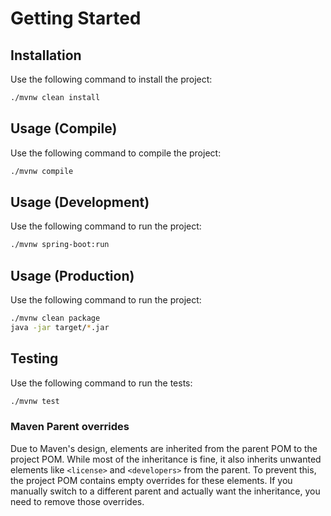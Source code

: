 # Getting Started

## Installation

Use the following command to install the project:

```bash
./mvnw clean install
```

## Usage (Compile)

Use the following command to compile the project:

```bash
./mvnw compile
```

## Usage (Development)

Use the following command to run the project:

```bash
./mvnw spring-boot:run
```

## Usage (Production)

Use the following command to run the project:

```bash
./mvnw clean package
java -jar target/*.jar
```

## Testing

Use the following command to run the tests:

```bash
./mvnw test
```



### Maven Parent overrides

Due to Maven's design, elements are inherited from the parent POM to the project POM.
While most of the inheritance is fine, it also inherits unwanted elements like `<license>` and `<developers>` from the parent.
To prevent this, the project POM contains empty overrides for these elements.
If you manually switch to a different parent and actually want the inheritance, you need to remove those overrides.

